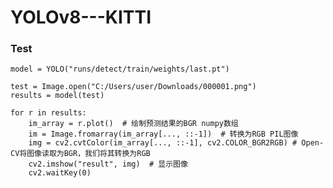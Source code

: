 # YOLOv8---KITTI
### Test
    model = YOLO("runs/detect/train/weights/last.pt")

    test = Image.open("C:/Users/user/Downloads/000001.png")
    results = model(test)

    for r in results:
        im_array = r.plot()  # 绘制预测结果的BGR numpy数组
        im = Image.fromarray(im_array[..., ::-1])  # 转换为RGB PIL图像
        img = cv2.cvtColor(im_array[..., ::-1], cv2.COLOR_BGR2RGB) # Open-CV将图像读取为BGR，我们将其转换为RGB
        cv2.imshow("result", img)  # 显示图像
        cv2.waitKey(0) 
